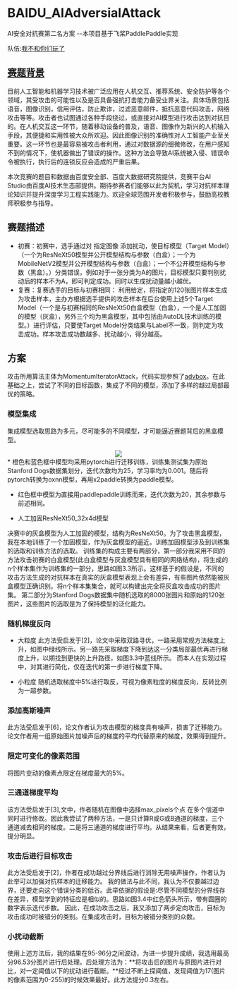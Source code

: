 # BAIDU_AIAdversialAttack
AI安全对抗赛第二名方案               --本项目基于飞桨PaddlePaddle实现

队伍:[我不和你们玩了](https://github.com/sleepingxin)
## [赛题背景](https://aistudio.baidu.com/aistudio/competition/detail/15)
目前人工智能和机器学习技术被广泛应用在人机交互、推荐系统、安全防护等各个领域，其受攻击的可能性以及是否具备强抗打击能力备受业界关注。具体场景包括语音，图像识别，信用评估，防止欺诈，过滤恶意邮件，抵抗恶意代码攻击，网络攻击等等。攻击者也试图通过各种手段绕过，或直接对AI模型进行攻击达到对抗目的。在人机交互这一环节，随着移动设备的普及，语音、图像作为新兴的人机输入手段，其便捷和实用性被大众所欢迎。因此图像识别的准确性对人工智能产业至关重要。这一环节也是最容易被攻击者利用，通过对数据源的细微修改，在用户感知不到的情况下，使机器做出了错误的操作。这种方法会导致AI系统被入侵、错误命令被执行，执行后的连锁反应会造成的严重后果。

本次竞赛的题目和数据由百度安全部、百度大数据研究院提供，竞赛平台AI Studio由百度AI技术生态部提供。期待参赛者们能够以此为契机，学习对抗样本理论知识并提升深度学习工程实践能力。欢迎全球范围开发者积极参与，鼓励高校教师积极参与指导。
## 赛题描述
* 初赛：初赛中，选手通过对 指定图像 添加扰动，使目标模型（Target Model）（一个为ResNeXt50模型并公开模型结构与参数（白盒）；一个为MobileNetV2模型并公开模型结构与参数（白盒）；一个不公开模型结构与参数（黑盒）。）分类错误，例如对于一张分类为A的图片，目标模型只要判别扰动后的样本不为A，即可判定成功。同时以生成扰动量越小越优。
* 复赛：复赛选手的目标与初赛相同： 利用给定，将指定的120张图片样本生成为攻击样本，主办方根据选手提供的攻击样本在后台使用上述5个Target Model（一个是与初赛相同的ResNeXt50白盒模型（白盒），一个是人工加固的模型（灰盒），另外三个均为黑盒模型，其中包括由AutoDL技术训练的模型。）进行评估，只要使Target Model分类结果与Label不一致，则判定为攻击成功。样本攻击成功数越多、扰动越小，得分越高。

## 方案
攻击所用算法主体为MomentumIteratorAttack，代码实现参照了[advbox](https://github.com/advboxes/AdvBox)。在此基础之上，尝试了不同的目标函数，集成了不同的模型，添加了多样的越过局部最优的策略。
### 模型集成
集成模型选取思路为多元，尽可能多的不同模型，才可能逼近赛题背后的黑盒模型。
<div align=center><img src="https://github.com/sleepingxin/BAIDU_AIAdversialAttack/blob/master/pictures/图3.1.png"/></div>
* 橙色和蓝色框中模型均采用pytorch进行迁移训练，训练集测试集为原始Stanford Dogs数据集划分，迭代次数均为25，学习率均为0.001。随后将pytorch转换为oxnn模型，再用x2paddle转换为paddle模型。

* 红色框中模型为直接用paddlepaddle训练而来，迭代次数为20，其余参数与前述相同。

* 人工加固ResNeXt50_32x4d模型

决赛中的灰盒模型为人工加固的模型，结构为ResNeXt50。为了攻击黑盒模型，我在本地训练了一个加固模型，作为灰盒模型的逼近。训练加固模型涉及到训练集的选取和训练方法的选取。
训练集的构成主要有两部分，第一部分我采用不同的方法攻击初赛的白盒模型(此白盒模型与灰盒模型具有相同的网络结构)，将生成的n个样本集作为训练集的一部分，思路如图3.3所示。这样基于的假设是，不同的攻击方法生成的对抗样本在真实的灰盒模型表现上会有差异，有些图片依然能被灰盒模型正确识别。将n个样本集集合，就可以构建出完全将灰盒攻击成功的图片集。
第二部分为Stanford Dogs数据集中随机选取的8000张图片和原始的120张图片，这些图片的选取是为了保持模型的泛化能力。

### 随机梯度反向
* 大粒度
此方法受启发于[2]，论文中采取双路寻优，一路采用常规方法梯度上升，如图中绿线所示。另一路先采取梯度下降到达这一分类局部最优再进行梯度上升，以期找到更快的上升路径，如图3.3中蓝线所示。
而本人在实现过程中，对其进行简化，仅在迭代的第一步进行梯度下降。

* 小粒度
随机选取梯度中5%进行取反，可视为像素粒度的梯度反向，反转比例为一超参数。

### 添加高斯噪声
此方法受启发于[6]，论文作者认为攻击模型的梯度具有噪声，损害了迁移能力。论文作者用一组原始图片加噪声后的梯度的平均代替原来的梯度，效果得到提升。

### 限定可变化的像素范围
将图片变动的像素点限定在梯度最大的5%。

### 三通道梯度平均 
该方法受启发于[3],文中，作者随机在图像中选择max_pixels个点 在多个信道中同时进行修改。因此我尝试了两种方法，一是只计算R或G或B通道的梯度，三个通道减去相同的梯度。二是将三通道的梯度进行平均。从结果来看，后者更有效，提分明显。

### 攻击后进行目标攻击
此方法受启发于[2]，作者在成功越过分界线后进行消除无用噪声操作，作者认为此举可以加强对抗样本的迁移能力。
我的做法与此不同，我认为不仅要越过边界，还要走向这个错误分类的低谷。此举依据的假设是:尽管不同模型的分界线存在差异，模型学到的特征应是相似的。思路如图3.4中红色箭头所示，带有圆圈的数字表示迭代步数。
因此，在成功攻击之后，我又添加了两步定向攻击，目标为攻击成功时被错分的类别。在集成攻击时，目标为被错分类别的众数。

### 小扰动截断
使用上述方法后，我的结果在95-96分之间波动，为进一步提升成绩，我选用最高分96.53分图片进行后处理。后处理方法为：**将攻击后的图片与原图片进行对比，对一定阈值以下的扰动进行截断。**经过不断上探阈值，发现阈值为17(图片的像素范围为0-255)的时候效果最好。此方法提分0.3左右。





